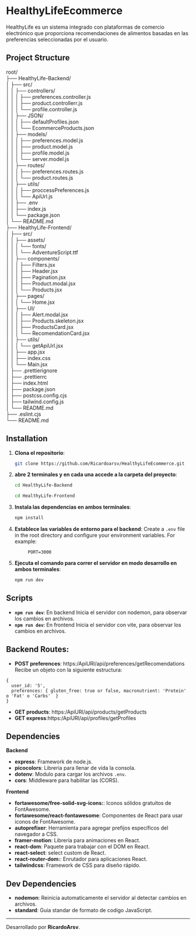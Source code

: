 # HealthyLifeEcommerce

HealthyLife es un sistema integrado con plataformas de comercio electrónico que proporciona recomendaciones de alimentos basadas en las preferencias seleccionadas por el usuario.

## Project Structure

root/  
├── HealthyLife-Backend/  
│ ├── src/  
│ │ ├── controllers/  
│ │ │ ├── preferences.controller.js  
│ │ │ ├── product.controllerr.js  
│ │ │ └── profile.controller.js  
│ │ ├── JSON/  
│ │ │ ├── defaultProfiles.json  
│ │ │ └── EcommerceProducts.json  
│ │ ├── models/  
│ │ │ ├── preferences.model.js  
│ │ │ ├── product.model.js  
│ │ │ ├── profile.model.js  
│ │ │ └── server.model.js  
│ │ ├── routes/  
│ │ │ ├── preferences.routes.js  
│ │ │ └── product.routes.js  
│ │ ├── utils/  
│ │ │ ├── proccessPreferences.js  
│ │ │ └── ApiUrl.js  
│ │ ├── .env  
│ │ ├── index.js  
│ │ └── package.json  
│ └── README.md  
├── HealthyLife-Frontend/  
│ ├── src/  
│ │ ├── assets/  
│ │ │ └── fonts/  
│ │ │ └── AdventureScript.ttf  
│ │ ├── components/  
│ │ │ ├── Filters.jsx  
│ │ │ ├── Header.jsx  
│ │ │ ├── Pagination.jsx  
│ │ │ ├── Product.modal.jsx  
│ │ │ └── Products.jsx  
│ │ ├── pages/  
│ │ │ └── Home.jsx  
│ │ ├── UI/  
│ │ │ ├── Alert.modal.jsx  
│ │ │ ├── Products.skeleton.jsx  
│ │ │ ├── ProductsCard.jsx  
│ │ │ └── RecomendationCard.jsx  
│ │ ├── utils/  
│ │ │ └── getApiUrl.jsx  
│ │ ├── app.jsx  
│ │ ├── index.css  
│ │ └── Main.jsx  
│ ├── .prettierignore  
│ ├── .prettierrc  
│ ├── index.html  
│ ├── package.json  
│ ├── postcss.config.cjs  
│ ├── tailwind.config.js  
│ └── README.md  
├── .eslint.cjs  
└── README.md

## Installation

1. **Clona el repositorio**:

   ```bash
   git clone https://github.com/Ricardoarsv/HealthyLifeEcommerce.git
   ```

2. **abre 2 terminales y en cada una accede a la carpeta del proyecto**:

   ```bash
   cd HealthyLife-Backend
   ```

   ```bash
   cd HealthyLife-Frontend
   ```

3. **Instala las dependencias en ambos terminales**:

   ```bash
   npm install
   ```

4. **Establece las variables de entorno para el backend**:
   Create a `.env` file in the root directory and configure your environment variables. For example:

   ```env
        PORT=3000
   ```

5. **Ejecuta el comando para correr el servidor en modo desarrollo en ambos terminales**:
   ```bash
   npm run dev
   ```

## Scripts

- **`npm run dev`**: En backend Inicia el servidor con nodemon, para observar los cambios en archivos.
- **`npm run dev`**: En frontend Inicia el servidor con vite, para observar los cambios en archivos.

## Backend Routes:

- **POST preferences**: https:/ApiURl/api/preferences/getRecomendations  
  Recibe un objeto con la siguiente estructura:

```
{
  user_id: '5',
  preferences: { gluten_free: true or false, macronutrient: 'Protein' o 'Fat' o 'Carbs'  }
}
```

- **GET products**: https:/ApiURl/api/products/getProducts
- **GET express**:https:/ApiURl/api/profiles/getProfiles

## Dependencies

**Backend**

- **express**: Framework de node.js.
- **picocolors**: Libreria para llenar de vida la consola.
- **dotenv**: Modulo para cargar los archivos `.env`.
- **cors**: Middleware para habilitar las (CORS).

**Frontend**

- **fortawesome/free-solid-svg-icons:**: Iconos sólidos gratuitos de FontAwesome.
- **fortawesome/react-fontawesome**: Componentes de React para usar iconos de FontAwesome.
- **autoprefixer**: Herramienta para agregar prefijos específicos del navegador a CSS.
- **framer-motion**: Librería para animaciones en React.
- **react-dom**: Paquete para trabajar con el DOM en React.
- **react-select**: select custom de React.
- **react-router-dom:**: Enrutador para aplicaciones React.
- **tailwindcss**: Framework de CSS para diseño rápido.

## Dev Dependencies

- **nodemon**: Reinicia automaticamente el servidor al detectar cambios en archivos.
- **standard**: Guia standar de formato de codigo JavaScript.

---

Desarrollado por **RicardoArsv**.

